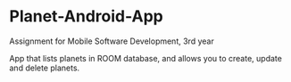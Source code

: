 # Planet-Android-App
Assignment for Mobile Software Development, 3rd year

App that lists planets in ROOM database, and allows you to create, update and delete planets.
